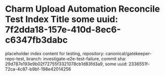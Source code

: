 # Charm Upload Automation Reconcile Test Index Title some uuid: 7f2dda18-157e-410d-8ec6-c6347fb3dabc
 placeholder index content for testing,  repository: canonical/gatekeeper-repo-test,  branch: investigate-e2e-test-failure,  commit sha: 29d787e193e9b02f72755f3321078cb1d83fd3a9,  some uuid: 2336551f-72ca-4c87-b9bf-198e42014256
